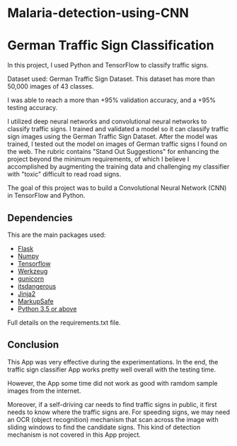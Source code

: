 # Malaria-detection-using-CNN
# German Traffic Sign Classification

In this project, I used Python and TensorFlow to classify traffic signs.

Dataset used: German Traffic Sign Dataset. This dataset has more than 50,000 images of 43 classes. 

I was able to reach a more than +95% validation accuracy, and a +95% testing accuracy.

I utilized deep neural networks and convolutional neural networks to classify traffic signs. I trained and validated a model so it can classify traffic sign images using the German Traffic Sign Dataset. After the model was trained, I tested out the model on images of German traffic signs I found on the web. The rubric contains "Stand Out Suggestions" for enhancing the project beyond the minimum requirements, of which I believe I accomplished by augmenting the training data and challenging my classifier with "toxic" difficult to read road signs.

The goal of this project was to build a Convolutional Neural Network (CNN) in TensorFlow and Python.






## Dependencies

This are the main packages used:

 - [Flask](https://flask.palletsprojects.com/en/2.0.x/)
 - [Numpy](https://numpy.org/)
 - [Tensorflow](https://www.tensorflow.org/api_docs/python/tf/math/tan)
 - [Werkzeug](https://werkzeug.palletsprojects.com/en/2.0.x/)
 - [gunicorn](https://gunicorn.org/)
 - [itsdangerous](https://itsdangerous.palletsprojects.com/en/2.0.x/)
 - [Jinja2](https://jinja.palletsprojects.com/en/3.0.x/)
 - [MarkupSafe](https://markupsafe.palletsprojects.com/en/2.0.x/)
 - [Python 3.5 or above](https://www.python.org/) 
 
Full details on the requirements.txt file.  
## Conclusion

This App was very effective during the experimentations. In the end, the traffic sign classifier App works pretty well overall with the testing time.

However, the App some time did not work as good with ramdom sample images from the internet.

Moreover, if a self-driving car needs to find traffic signs in public, it first needs to know where the traffic signs are. For speeding signs, we may need an OCR (object recognition) mechanism that scan across the image with sliding windows to find the candidate signs. This kind of detection mechanism is not covered in this App project. 
